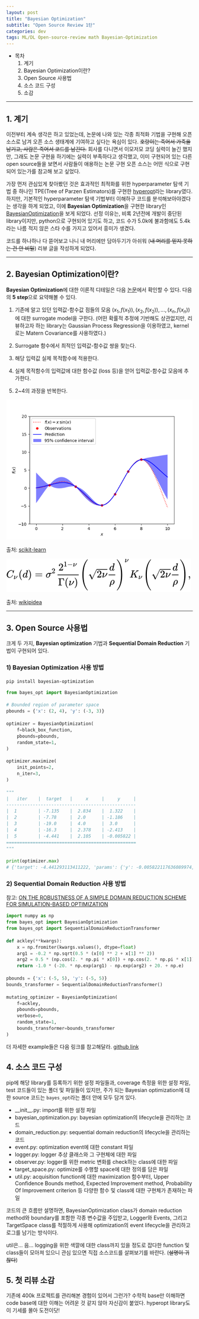 ```yaml
---
layout: post
title: "Bayesian Optimization"
subtitle: "Open Source Review 1탄"
categories: dev
tags: ML/DL Open-source-review math Bayesian-Optimization
---
```


- 목차
  1. 계기
  2. Bayesian Optimization이란?
  3. Open Source 사용법
  4. 소스 코드 구성
  5. 소감

---

## 1. 계기

이전부터 계속 생각은 하고 있었는데, 논문에 나와 있는 각종 최적화 기법을 구현해 오픈 소스로 남겨 오픈 소스 생태계에 기여하고 싶다는 욕심이 있다. ~~호랑이는 죽어서 가죽을 남기고, 사람은 죽어서 코드를 남긴다.~~ 회사를 다니면서 이모저모 코딩 실력이 늘긴 했지만, 그래도 논문 구현을 하기에는 실력이 부족하다고 생각했고, 이미 구현되어 있는 다른 open source들을 보면서 사람들이 애용하는 논문 구현 오픈 소스는 어떤 식으로 구현되어 있는가를 참고해 보고 싶었다.

가장 먼저 관심있게 찾아봤던 것은 효과적인 최적화를 위한 hyperparameter 탐색 기법 중 하나인 TPE(Tree of Parzen Estimators)를 구현한 [hyperopt](https://github.com/hyperopt/hyperopt)라는 library였다. 하지만, 기본적인 hyperparameter 탐색 기법부터 이해하구 코드를 분석해보아야겠다는 생각을 하게 되었고, 이에 **Bayesian Optimization**을 구현한 library인 [BayesianOptimization](https://github.com/hyperopt/hyperopt)을 보게 되었다. 선정 이유는, 비록 2년전에 개발이 중단된 library이지만, python으로 구현되어 있기도 하고, 코드 수가 5.0k에 불과함에도 5.4k라는 나름 적지 않은 스타 수를 가지고 있어서 흥미가 생겼다.

코드를 하나하나 다 뜯어보고 나니 내 머리에만 담아두기가 아쉬워 (~~내 머리를 믿지 못하는 건 안 비밀~~) 리뷰 글을 작성하게 되었다.

---

## 2. Bayesian Optimization이란?

**Bayesian Optimization**에 대한 이론적 디테일은 다음 [논문](https://arxiv.org/pdf/1012.2599.pdf)에서 확인할 수 있다. 다음의 **5 step**으로 요약해볼 수 있다.

1. 기존에 알고 있던 입력값-함수값 점들의 모음 ${(x_1, f(x_1)),(x_2, f(x_2)),...,(x_n, f(x_n))}$에 대한 surrogate model을 구한다. (어떤 확률적 추정에 기반해도 상관없지만, 리뷰하고자 하는 library는 Gaussian Process Regression을 이용하였고, kernel로는 Matern Covariance를 사용하였다.)

2. Surrogate 함수에서 최적인 입력값-함수값 쌍을 찾는다.
3. 해당 입력값 실제 목적함수에 적용한다.
4. 실제 목적함수의 입력값에 대한 함수값 (loss 등)을 얻어 입력값-함수값 모음에 추가한다.
5. 2~4의 과정을 반복한다.

![Gaussian Process Regression](https://raw.githubusercontent.com/Cho-Geonwoo/Cho-Geonwoo.github.io/master/assets/img/contents/GPR.png)

출처: [scikit-learn](https://scikit-learn.org/stable/auto_examples/gaussian_process/plot_gpr_noisy_targets.html)

![Matern Covariance](https://raw.githubusercontent.com/Cho-Geonwoo/Cho-Geonwoo.github.io/master/assets/img/contents/Matern.svg)

출처: [wikipidea](https://en.wikipedia.org/wiki/Mat%C3%A9rn_covariance_function)

---

## 3. Open Source 사용법

크게 두 가지, **Bayesian optimization** 기법과 **Sequential Domain Reduction** 기법이 구현되어 있다.

### 1) Bayesian Optimization 사용 방법

`pip install bayesian-optimization`

```python
from bayes_opt import BayesianOptimization

# Bounded region of parameter space
pbounds = {'x': (2, 4), 'y': (-3, 3)}

optimizer = BayesianOptimization(
    f=black_box_function,
    pbounds=pbounds,
    random_state=1,
)

optimizer.maximize(
    init_points=2,
    n_iter=3,
)

"""
|   iter    |  target   |     x     |     y     |
-------------------------------------------------
|  1        | -7.135    |  2.834    |  1.322    |
|  2        | -7.78     |  2.0      | -1.186    |
|  3        | -19.0     |  4.0      |  3.0      |
|  4        | -16.3     |  2.378    | -2.413    |
|  5        | -4.441    |  2.105    | -0.005822 |
=================================================
"""

print(optimizer.max)
# {'target': -4.441293113411222, 'params': {'y': -0.005822117636089974, 'x': 2.104665051994087}}
```

### 2) Sequential Domain Reduction 사용 방법

참고: [ON THE ROBUSTNESS OF A SIMPLE DOMAIN REDUCTION
SCHEME FOR SIMULATION-BASED OPTIMIZATION](http://www.truegrid.com/srsm_revised.pdf)

```python
import numpy as np
from bayes_opt import BayesianOptimization
from bayes_opt import SequentialDomainReductionTransformer

def ackley(**kwargs):
    x = np.fromiter(kwargs.values(), dtype=float)
    arg1 = -0.2 * np.sqrt(0.5 * (x[0] ** 2 + x[1] ** 2))
    arg2 = 0.5 * (np.cos(2. * np.pi * x[0]) + np.cos(2. * np.pi * x[1]))
    return -1.0 * (-20. * np.exp(arg1) - np.exp(arg2) + 20. + np.e)

pbounds = {'x': (-5, 5), 'y': (-5, 5)}
bounds_transformer = SequentialDomainReductionTransformer()

mutating_optimizer = BayesianOptimization(
    f=ackley,
    pbounds=pbounds,
    verbose=0,
    random_state=1,
    bounds_transformer=bounds_transformer
)
```

더 자세한 example들은 다음 링크를 참고해달라. [github link](https://github.com/fmfn/BayesianOptimization/tree/master/examples)

## 4. 소스 코드 구성

pip에 해당 library를 등록하기 위한 설정 파일들과, coverage 측정을 위한 설정 파일, test 코드들이 있는 폴더 및 파일들이 있지만, 주가 되는 Bayesian optimization에 대한 source 코드는 `bayes_opt`라는 폴더 안에 모두 담겨 있다.

- \_\_init\_\_.py: import를 위한 설정 파일
- bayesian_optimization.py: bayesian optimization의 lifecycle을 관리하는 코드
- domain_reduction.py: sequential domain reduction의 lifecycle을 관리하는 코드
- event.py: optimization event에 대한 constant 파일
- logger.py: logger 추상 클래스와 그 구현체에 대한 파일
- observer.py: logger를 위한 metric 변화를 check하는 class에 대한 파일
- target_space.py: optimize를 수행할 space에 대한 정의를 담은 파일
- util.py: acquisition function에 대한 maximization 함수부터, Upper Confidence Bounds method, Expected Improvement method, Probability Of Improvement criterion 등 다양한 함수 및 class에 대한 구현체가 존재하는 파일

코드의 큰 흐름만 설명하면, BayesianOptimization class가 domain reduction method와 boundary를 포함한 각종 변수값을 주입받고, Logger와 Events, 그리고 TargetSpace class를 적절하게 사용해 optimization의 event lifecycle을 관리하고 로그를 남기는 방식이다.

util은... 음... logging을 위한 색깔에 대한 class까지 있을 정도로 잡다한 function 및 class들이 모아져 있으니 관심 있으면 직접 소스코드를 살펴보기를 바란다. (~~설명이 귀찮다~~)

## 5. 첫 리뷰 소감

기존에 400k 프로젝트를 관리해본 경험이 있어서 그런가? 수학적 base만 이해하면 code base에 대한 이해는 어려운 것 같지 않아 자신감이 붙었다. hyperopt library도 이 기세를 몰아 도전이닷!
